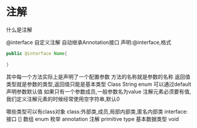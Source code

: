 # 注解

什么是注解

@interface 自定义注解 自动继承Annotation接口
声明:@interface,格式
```java
public @interface Name{
    
}
```
其中每一个方法实际上是声明了一个配置参数
方法的名称就是参数的名称
返回值类型就是参数的类型,返回值只能是基本类型 Class String enum
可以通过default声明参数默认值
如果只有一个参数成员,一般参数名为value
注解元素必须要有值,我们定义注解元素的时候经常使用空字符串,默认0


哪些类型可以有class对象
class:外部类,成员,局部内部类,匿名内部类
interface:接口
[] 数组
enum 枚举
annotation 注解
primitive type 基本数据类型
void